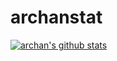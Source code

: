 # archanstat
 
[![archan's github stats](https://github-readme-stats.vercel.app/api?username=archan)](https://github.com/anuraghazra/github-readme-stats)